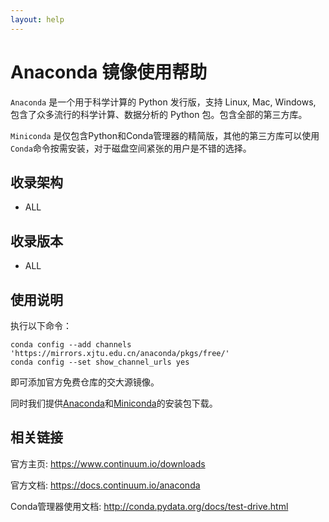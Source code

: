 ```yaml
---
layout: help
---
```


# Anaconda 镜像使用帮助

`Anaconda` 是一个用于科学计算的 Python 发行版，支持 Linux, Mac, Windows, 包含了众多流行的科学计算、数据分析的 Python 包。包含全部的第三方库。

`Miniconda` 是仅包含Python和Conda管理器的精简版，其他的第三方库可以使用`Conda`命令按需安装，对于磁盘空间紧张的用户是不错的选择。

## 收录架构

- ALL

## 收录版本

- ALL

## 使用说明

执行以下命令：

```
conda config --add channels 'https://mirrors.xjtu.edu.cn/anaconda/pkgs/free/'
conda config --set show_channel_urls yes
```

即可添加官方免费仓库的交大源镜像。

同时我们提供[Anaconda](http://mirrors.xjtu.edu.cn/anaconda/archive/)和[Miniconda](http://mirrors.xjtu.edu.cn/anaconda/miniconda/)的安装包下载。

## 相关链接

官方主页: https://www.continuum.io/downloads

官方文档: https://docs.continuum.io/anaconda

Conda管理器使用文档: http://conda.pydata.org/docs/test-drive.html
